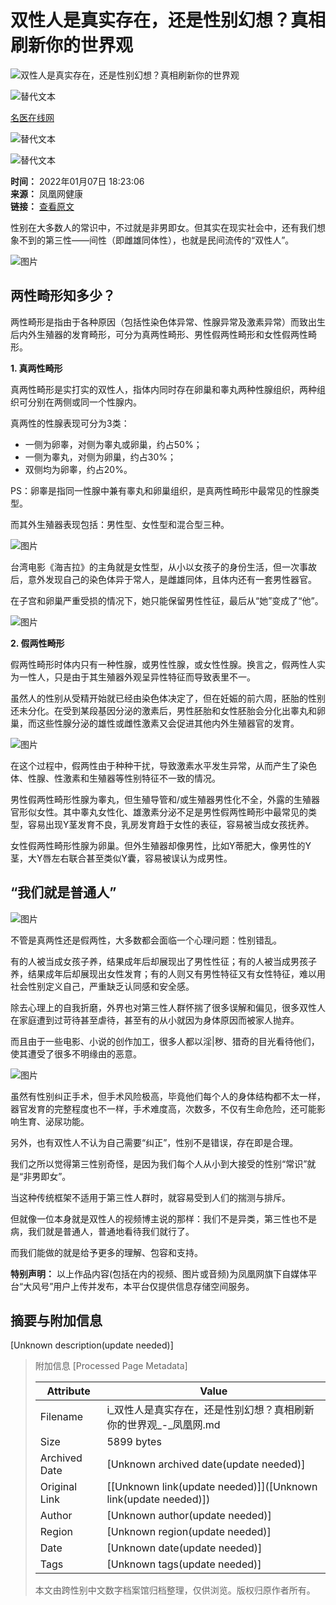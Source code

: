 # 双性人是真实存在，还是性别幻想？真相刷新你的世界观

![双性人是真实存在，还是性别幻想？真相刷新你的世界观](//d.ifengimg.com/w121_h75_q90/x0.ifengimg.com/res/2022/4C4A2A7E09E0C972FA4B88148C5EC8196AA31F00_size33_w1080_h765.jpeg)

![替代文本](https://d.ifengimg.com/q100/img1.ugc.ifeng.com/newugc/20210707/17/wemedia/741e98af873c43ad7d76491ceafed1229ac4c863_size106_w409_h409.jpg)

[名医在线网](https://ishare.ifeng.com/mediaShare/home/763594/media)
  
![替代文本](https://x0.ifengimg.com/ucms/2022_05/F0CA5364C2EE44D3C30EB63ED29990CDE86D9D3F_size3_w100_h40.png)
  
![替代文本](https://x0.ifengimg.com/ucms/2022_05/20B903E4FDFBB2BFE6240FC545BD87FBA9243DC1_size26_w1000_h1000.png)

**时间：** 2022年01月07日 18:23:06  
**来源：** 凤凰网健康  
**链接：** [查看原文](https://ishare.ifeng.com/mediaShare/home/763594/media)  

性别在大多数人的常识中，不过就是非男即女。但其实在现实社会中，还有我们想象不到的第三性——间性（即雌雄同体性），也就是民间流传的“双性人”。

![图片](https://x0.ifengimg.com/res/2022/4C4A2A7E09E0C972FA4B88148C5EC8196AA31F00_size33_w1080_h765.jpeg)

## 两性畸形知多少？

两性畸形是指由于各种原因（包括性染色体异常、性腺异常及激素异常）而致出生后内外生殖器的发育畸形，可分为真两性畸形、男性假两性畸形和女性假两性畸形。

**1. 真两性畸形**

真两性畸形是实打实的双性人，指体内同时存在卵巢和睾丸两种性腺组织，两种组织可分别在两侧或同一个性腺内。

真两性的性腺表现可分为3类：

- 一侧为卵睾，对侧为睾丸或卵巢，约占50%；
- 一侧为睾丸，对侧为卵巢，约占30%；
- 双侧均为卵睾，约占20%。

PS：卵睾是指同一性腺中兼有睾丸和卵巢组织，是真两性畸形中最常见的性腺类型。

而其外生殖器表现包括：男性型、女性型和混合型三种。

![图片](https://x0.ifengimg.com/res/2022/5C4A9F657D41A0B2A27BB1C26277ED849EB5AF38_size66_w1080_h608.jpeg)

台湾电影《海吉拉》的主角就是女性型，从小以女孩子的身份生活，但一次事故后，意外发现自己的染色体异于常人，是雌雄同体，且体内还有一套男性器官。

在子宫和卵巢严重受损的情况下，她只能保留男性性征，最后从“她”变成了“他”。

![图片](https://x0.ifengimg.com/res/2022/982218B6EB50C037564ABC3B270E0E5D62512A1D_size55_w1000_h666.jpeg)

**2. 假两性畸形**

假两性畸形时体内只有一种性腺，或男性性腺，或女性性腺。换言之，假两性人实为一性人，只是由于其生殖器外观呈异性特征而导致表里不一。

虽然人的性别从受精开始就已经由染色体决定了，但在妊娠的前六周，胚胎的性别还未分化。在受到某段基因分泌的激素后，男性胚胎和女性胚胎会分化出睾丸和卵巢，而这些性腺分泌的雄性或雌性激素又会促进其他内外生殖器官的发育。

![图片](https://x0.ifengimg.com/res/2022/BBD7A88D89E625068910AC8EBC4A85FE92EDE7E7_size72_w1080_h821.jpeg)

在这个过程中，假两性由于种种干扰，导致激素水平发生异常，从而产生了染色体、性腺、性激素和生殖器等性别特征不一致的情况。

男性假两性畸形性腺为睾丸，但生殖导管和/或生殖器男性化不全，外露的生殖器官形似女性。其中睾丸女性化、雄激素分泌不足是男性假两性畸形中最常见的类型，容易出现Y茎发育不良，乳房发育趋于女性的表征，容易被当成女孩抚养。

女性假两性畸形性腺为卵巢。但外生殖器却像男性，比如Y蒂肥大，像男性的Y茎，大Y唇左右联合甚至类似Y囊，容易被误认为成男性。

## “我们就是普通人”

![图片](https://x0.ifengimg.com/res/2022/7045D990A5BB31ABF3E21883377ED9ABE1463883_size74_w1080_h720.jpeg)

不管是真两性还是假两性，大多数都会面临一个心理问题：性别错乱。

有的人被当成女孩子养，结果成年后却展现出了男性性征；有的人被当成男孩子养，结果成年后却展现出女性发育；有的人则又有男性特征又有女性特征，难以用社会性别定义自己，严重缺乏认同感和安全感。

除去心理上的自我折磨，外界也对第三性人群怀揣了很多误解和偏见，很多双性人在家庭遭到过苛待甚至虐待，甚至有的从小就因为身体原因而被家人抛弃。

而且由于一些电影、小说的创作加工，很多人都以淫|秽、猎奇的目光看待他们，使其遭受了很多不明缘由的恶意。

![图片](https://x0.ifengimg.com/res/2022/1B67C6CA1380EAB050F6C832284C2781DFD2A66A_size34_w1080_h721.jpeg)

虽然有性别纠正手术，但手术风险极高，毕竟他们每个人的身体结构都不太一样，器官发育的完整程度也不一样，手术难度高，次数多，不仅有生命危险，还可能影响生育、泌尿功能。

另外，也有双性人不认为自己需要“纠正”，性别不是错误，存在即是合理。

我们之所以觉得第三性别奇怪，是因为我们每个人从小到大接受的性别“常识”就是“非男即女”。

当这种传统框架不适用于第三性人群时，就容易受到人们的揣测与排斥。

但就像一位本身就是双性人的视频博主说的那样：我们不是异类，第三性也不是病，我们就是普通人，普通地看待我们就行了。

而我们能做的就是给予更多的理解、包容和支持。

**特别声明：** 以上作品内容(包括在内的视频、图片或音频)为凤凰网旗下自媒体平台“大风号”用户上传并发布，本平台仅提供信息存储空间服务。

## 摘要与附加信息

<!-- tcd_abstract -->
[Unknown description(update needed)]
<!-- tcd_abstract_end -->

> 附加信息 [Processed Page Metadata]
>
> | Attribute       | Value                                  |
> |-----------------|----------------------------------------|
> | Filename        | i_双性人是真实存在，还是性别幻想？真相刷新你的世界观_-_凤凰网.md                             |
> | Size            | 5899 bytes                           |
> | Archived Date   | [Unknown archived date(update needed)]                             |
> | Original Link   | [[Unknown link(update needed)]]([Unknown link(update needed)])                       |
> | Author          | [Unknown author(update needed)]                               |
> | Region          | [Unknown region(update needed)]                               |
> | Date            | [Unknown date(update needed)]                                 |
> | Tags            | [Unknown tags(update needed)]                                 |
>
> 本文由跨性别中文数字档案馆归档整理，仅供浏览。版权归原作者所有。
>